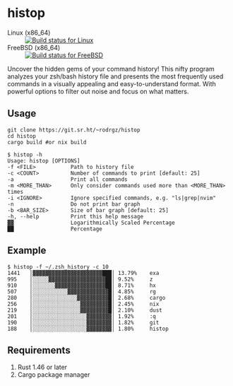 # histop

<dl>
  <dt>Linux (x86_64)</dt><dd><a href="https://builds.sr.ht/~rodrgz/histop/commits/main/alpine.yml"><img src="https://builds.sr.ht/~rodrgz/histop/commits/main/alpine.yml.svg" alt="Build status for Linux" /></a></dd>
  <dt>FreeBSD (x86_64)</dt><dd><a href="https://builds.sr.ht/~rodrgz/histop/commits/main/freebsd.yml"><img src="https://builds.sr.ht/~rodrgz/histop/commits/main/freebsd.yml.svg" alt="Build status for FreeBSD" /></a></dd>
</dl>

Uncover the hidden gems of your command history! This nifty program analyzes your zsh/bash history file and presents the most frequently used commands in a visually appealing and easy-to-understand format. With powerful options to filter out noise and focus on what matters.

## Usage

```
git clone https://git.sr.ht/~rodrgz/histop
cd histop
cargo build #or nix build
```

```
$ histop -h 
Usage: histop [OPTIONS]
-f <FILE>           Path to history file
-c <COUNT>          Number of commands to print [default: 25]
-a                  Print all commands
-m <MORE_THAN>      Only consider commands used more than <MORE_THAN> times
-i <IGNORE>         Ignore specified commands, e.g. "ls|grep|nvim"
-n                  Do not print bar graph
-b <BAR_SIZE>       Size of bar graph [default: 25]
-h, --help          Print this help message
▓▓                  Logarithmically Scaled Percentage
██                  Percentage
```

## Example

```
$ histop -f ~/.zsh_history -c 10
1441   │▓▓▓▓▓▓▓▓▓▓▓▓▓▓▓▓▓▓▓▓▓▓███│ 13.79%    exa
995    │░░░░░▓▓▓▓▓▓▓▓▓▓▓▓▓▓▓▓▓▓██│ 9.52%     z
910    │░░░░░░░▓▓▓▓▓▓▓▓▓▓▓▓▓▓▓▓██│ 8.71%     hx
507    │░░░░░░░░░░░▓▓▓▓▓▓▓▓▓▓▓▓▓█│ 4.85%     rg
280    │░░░░░░░░░░░░░░▓▓▓▓▓▓▓▓▓▓█│ 2.68%     cargo
256    │░░░░░░░░░░░░░░░▓▓▓▓▓▓▓▓▓█│ 2.45%     nix
219    │░░░░░░░░░░░░░░░▓▓▓▓▓▓▓▓▓█│ 2.10%     dust
201    │░░░░░░░░░░░░░░░░░▓▓▓▓▓▓▓▓│ 1.92%     :q
190    │░░░░░░░░░░░░░░░░░▓▓▓▓▓▓▓▓│ 1.82%     git
188    │░░░░░░░░░░░░░░░░░▓▓▓▓▓▓▓▓│ 1.80%     histop
```

## Requirements

1. Rust 1.46 or later
2. Cargo package manager
